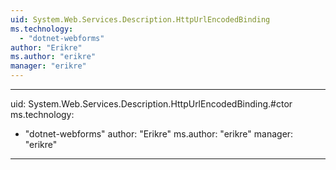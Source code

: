 ```yaml
---
uid: System.Web.Services.Description.HttpUrlEncodedBinding
ms.technology: 
  - "dotnet-webforms"
author: "Erikre"
ms.author: "erikre"
manager: "erikre"
---
```


---
uid: System.Web.Services.Description.HttpUrlEncodedBinding.#ctor
ms.technology: 
  - "dotnet-webforms"
author: "Erikre"
ms.author: "erikre"
manager: "erikre"
---
